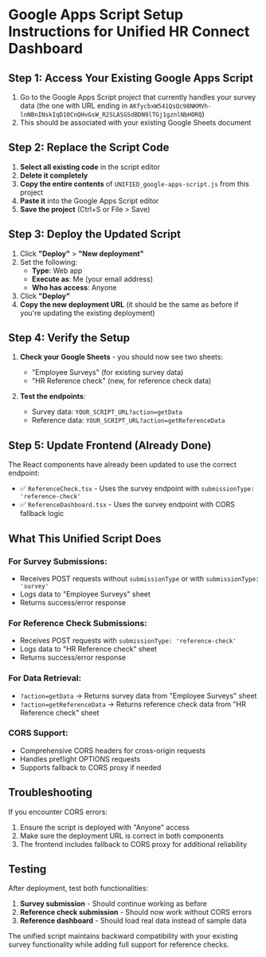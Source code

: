 # Google Apps Script Setup Instructions for Unified HR Connect Dashboard

## Step 1: Access Your Existing Google Apps Script

1. Go to the Google Apps Script project that currently handles your survey data (the one with URL ending in `AKfycbxW541QsQc98NKMVh-lnNBnINskIqD10CnQHvGsW_R2SLASGSdBDN9lTGj1gznlNbHORQ`)
2. This should be associated with your existing Google Sheets document

## Step 2: Replace the Script Code

1. **Select all existing code** in the script editor
2. **Delete it completely**
3. **Copy the entire contents** of `UNIFIED_google-apps-script.js` from this project
4. **Paste it** into the Google Apps Script editor
5. **Save the project** (Ctrl+S or File > Save)

## Step 3: Deploy the Updated Script

1. Click **"Deploy"** > **"New deployment"**
2. Set the following:
   - **Type**: Web app
   - **Execute as**: Me (your email address)
   - **Who has access**: Anyone
3. Click **"Deploy"**
4. **Copy the new deployment URL** (it should be the same as before if you're updating the existing deployment)

## Step 4: Verify the Setup

1. **Check your Google Sheets** - you should now see two sheets:
   - "Employee Surveys" (for existing survey data)
   - "HR Reference check" (new, for reference check data)

2. **Test the endpoints**:
   - Survey data: `YOUR_SCRIPT_URL?action=getData`
   - Reference data: `YOUR_SCRIPT_URL?action=getReferenceData`

## Step 5: Update Frontend (Already Done)

The React components have already been updated to use the correct endpoint:
- ✅ `ReferenceCheck.tsx` - Uses the survey endpoint with `submissionType: 'reference-check'`
- ✅ `ReferenceDashboard.tsx` - Uses the survey endpoint with CORS fallback logic

## What This Unified Script Does

### For Survey Submissions:
- Receives POST requests without `submissionType` or with `submissionType: 'survey'`
- Logs data to "Employee Surveys" sheet
- Returns success/error response

### For Reference Check Submissions:
- Receives POST requests with `submissionType: 'reference-check'`
- Logs data to "HR Reference check" sheet
- Returns success/error response

### For Data Retrieval:
- `?action=getData` → Returns survey data from "Employee Surveys" sheet
- `?action=getReferenceData` → Returns reference check data from "HR Reference check" sheet

### CORS Support:
- Comprehensive CORS headers for cross-origin requests
- Handles preflight OPTIONS requests
- Supports fallback to CORS proxy if needed

## Troubleshooting

If you encounter CORS errors:
1. Ensure the script is deployed with "Anyone" access
2. Make sure the deployment URL is correct in both components
3. The frontend includes fallback to CORS proxy for additional reliability

## Testing

After deployment, test both functionalities:
1. **Survey submission** - Should continue working as before
2. **Reference check submission** - Should now work without CORS errors
3. **Reference dashboard** - Should load real data instead of sample data

The unified script maintains backward compatibility with your existing survey functionality while adding full support for reference checks.